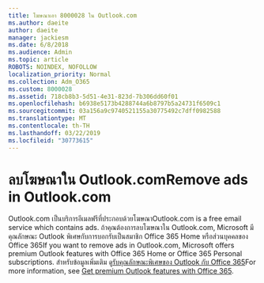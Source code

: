 ```yaml
---
title: โฆษณาเอา 8000028 ใน Outlook.com
ms.author: daeite
author: daeite
manager: jackiesm
ms.date: 6/8/2018
ms.audience: Admin
ms.topic: article
ROBOTS: NOINDEX, NOFOLLOW
localization_priority: Normal
ms.collection: Adm_O365
ms.custom: 8000028
ms.assetid: 718cb8b3-5d51-4e31-823d-7b306dd60f01
ms.openlocfilehash: b6938e5173b4288744a6b8797b5a24731f6509c1
ms.sourcegitcommit: 03a156a9c9740521155a30775492c7dff0982588
ms.translationtype: MT
ms.contentlocale: th-TH
ms.lasthandoff: 03/22/2019
ms.locfileid: "30773615"
---
```

# <a name="remove-ads-in-outlookcom"></a><span data-ttu-id="a5c4a-102">ลบโฆษณาใน Outlook.com</span><span class="sxs-lookup"><span data-stu-id="a5c4a-102">Remove ads in Outlook.com</span></span>

<span data-ttu-id="a5c4a-103">Outlook.com เป็นบริการอีเมลฟรีที่ประกอบด้วยโฆษณา</span><span class="sxs-lookup"><span data-stu-id="a5c4a-103">Outlook.com is a free email service which contains ads.</span></span> <span data-ttu-id="a5c4a-104">ถ้าคุณต้องการลบโฆษณาใน Outlook.com, Microsoft มีคุณลักษณะ Outlook พิเศษกับการบอกรับเป็นสมาชิก Office 365 Home หรือส่วนบุคคลของ Office 365</span><span class="sxs-lookup"><span data-stu-id="a5c4a-104">If you want to remove ads in Outlook.com, Microsoft offers premium Outlook features with Office 365 Home or Office 365 Personal subscriptions.</span></span> <span data-ttu-id="a5c4a-105">สำหรับข้อมูลเพิ่มเติม ดู[รับคุณลักษณะพิเศษของ Outlook กับ Office 365](https://go.microsoft.com/fwlink/?linkid=872181)</span><span class="sxs-lookup"><span data-stu-id="a5c4a-105">For more information, see [Get premium Outlook features with Office 365](https://go.microsoft.com/fwlink/?linkid=872181).</span></span>
  

